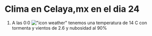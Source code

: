 # Clima en Celaya,mx en el dia 24

1. A las 0:0 !["icon weather"](http://openweathermap.org/img/w/11n.png) tenemos una temperatura de 14 C con tormenta y  vientos de 2.6 y nubosidad al 90%
